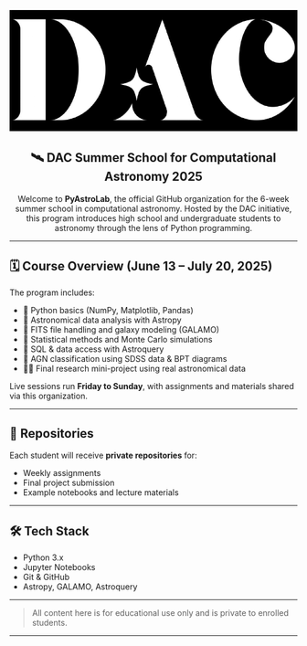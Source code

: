 <p align="center">
  <img src="dac.png" width="600" alt="dac Logo" style="filter: invert(100%);">
</p>


<h2 align="center">🛰️ DAC Summer School for Computational Astronomy 2025</h2>

<p align="center">
  Welcome to <strong>PyAstroLab</strong>, the official GitHub organization for the 6-week summer school in computational astronomy. Hosted by the DAC initiative, this program introduces high school and undergraduate students to astronomy through the lens of Python programming.
</p>

---

## 🗓️ Course Overview (June 13 – July 20, 2025)

The program includes:
- 🐍 Python basics (NumPy, Matplotlib, Pandas)
- 🌠 Astronomical data analysis with Astropy
- 💾 FITS file handling and galaxy modeling (GALAMO)
- 🧪 Statistical methods and Monte Carlo simulations
- 🔭 SQL & data access with Astroquery
- 🔬 AGN classification using SDSS data & BPT diagrams
- 🧑‍💻 Final research mini-project using real astronomical data

Live sessions run **Friday to Sunday**, with assignments and materials shared via this organization.

---

## 📁 Repositories

Each student will receive **private repositories** for:
- Weekly assignments
- Final project submission
- Example notebooks and lecture materials

---

## 🛠️ Tech Stack
- Python 3.x
- Jupyter Notebooks
- Git & GitHub
- Astropy, GALAMO, Astroquery

---

> All content here is for educational use only and is private to enrolled students.

---
